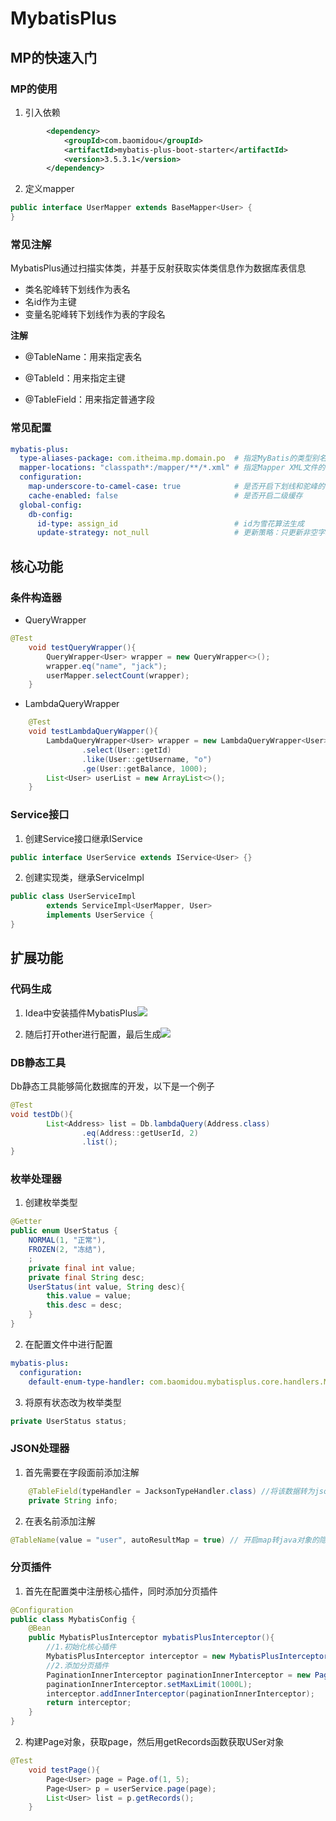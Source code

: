 # MybatisPlus

## MP的快速入门

### MP的使用

1. 引入依赖

```xml
        <dependency>
            <groupId>com.baomidou</groupId>
            <artifactId>mybatis-plus-boot-starter</artifactId>
            <version>3.5.3.1</version>
        </dependency>
```

2. 定义mapper

```java
public interface UserMapper extends BaseMapper<User> {
}
```

### 常见注解

MybatisPlus通过扫描实体类，并基于反射获取实体类信息作为数据库表信息

- 类名驼峰转下划线作为表名
- 名id作为主键
- 变量名驼峰转下划线作为表的字段名

**注解**

- @TableName：用来指定表名

- @TableId：用来指定主键

- @TableField：用来指定普通字段

### 常见配置

```yaml
mybatis-plus:
  type-aliases-package: com.itheima.mp.domain.po  # 指定MyBatis的类型别名包
  mapper-locations: "classpath*:/mapper/**/*.xml" # 指定Mapper XML文件的位置
  configuration:
    map-underscore-to-camel-case: true            # 是否开启下划线和驼峰的映射
    cache-enabled: false                          # 是否开启二级缓存
  global-config:
    db-config:
      id-type: assign_id                          # id为雪花算法生成
      update-strategy: not_null                   # 更新策略：只更新非空字段
```

## 核心功能

### 条件构造器

- QueryWrapper

```java
@Test
    void testQueryWrapper(){
        QueryWrapper<User> wrapper = new QueryWrapper<>();
        wrapper.eq("name", "jack");
        userMapper.selectCount(wrapper);
    }
```

- LambdaQueryWrapper

```java
    @Test
    void testLambdaQueryWapper(){
        LambdaQueryWrapper<User> wrapper = new LambdaQueryWrapper<User>()
                .select(User::getId)
                .like(User::getUsername, "o")
                .ge(User::getBalance, 1000);
        List<User> userList = new ArrayList<>();
    }
```

### Service接口

1. 创建Service接口继承IService

```java
public interface UserService extends IService<User> {}
```

2. 创建实现类，继承ServiceImpl

```java
public class UserServiceImpl
        extends ServiceImpl<UserMapper, User>
        implements UserService {
}
```

## 扩展功能

### 代码生成

1. Idea中安装插件MybatisPlus![](https://gulinall-hkw.oss-cn-shenzhen.aliyuncs.com/ed938c0e-b1ef-412c-a5aa-695926f641bb.png)

2. 随后打开other进行配置，最后生成![](https://gulinall-hkw.oss-cn-shenzhen.aliyuncs.com/319f5d60-3298-406e-89d4-d1c5362c541f.png)

### DB静态工具

Db静态工具能够简化数据库的开发，以下是一个例子

```java
@Test
void testDb(){
        List<Address> list = Db.lambdaQuery(Address.class)
                .eq(Address::getUserId, 2)
                .list();
}
```

### 枚举处理器

1. 创建枚举类型

```java
@Getter
public enum UserStatus {
    NORMAL(1, "正常"),
    FROZEN(2, "冻结"),
    ;
    private final int value;
    private final String desc;
    UserStatus(int value, String desc){
        this.value = value;
        this.desc = desc;
    }
}
```

2. 在配置文件中进行配置

```yaml
mybatis-plus:
  configuration:
    default-enum-type-handler: com.baomidou.mybatisplus.core.handlers.MybatisEnumTypeHandler
```

3. 将原有状态改为枚举类型

```java
private UserStatus status;
```

### JSON处理器

1. 首先需要在字段面前添加注解

```java
    @TableField(typeHandler = JacksonTypeHandler.class) //将该数据转为json数据
    private String info;
```

2. 在表名前添加注解

```java
@TableName(value = "user", autoResultMap = true) // 开启map转java对象的隐射
```

### 分页插件

1. 首先在配置类中注册核心插件，同时添加分页插件

```java
@Configuration
public class MybatisConfig {
    @Bean
    public MybatisPlusInterceptor mybatisPlusInterceptor(){
        //1.初始化核心插件
        MybatisPlusInterceptor interceptor = new MybatisPlusInterceptor();
        //2.添加分页插件
        PaginationInnerInterceptor paginationInnerInterceptor = new PaginationInnerInterceptor();
        paginationInnerInterceptor.setMaxLimit(1000L);
        interceptor.addInnerInterceptor(paginationInnerInterceptor);
        return interceptor;
    }
}
```

2. 构建Page对象，获取page，然后用getRecords函数获取USer对象

```java
@Test
    void testPage(){
        Page<User> page = Page.of(1, 5);
        Page<User> p = userService.page(page);
        List<User> list = p.getRecords();
    }
```

